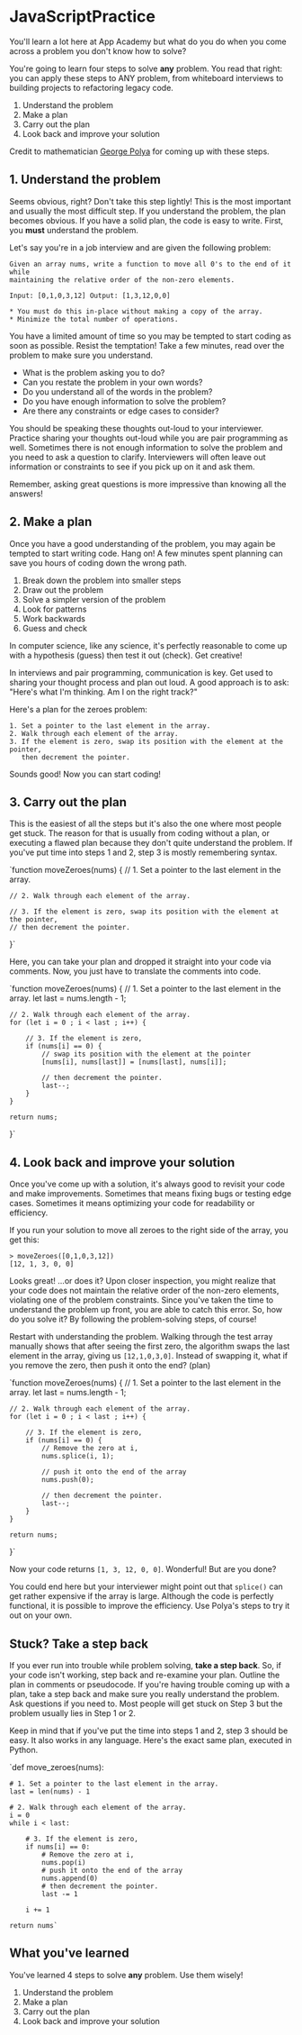 # JavaScriptPractice
You'll learn a lot here at App Academy but what do you do when you come across a problem you don't know how to solve?

You're going to learn four steps to solve **any** problem. You read that right: you can apply these steps to ANY problem, from whiteboard interviews to building projects to refactoring legacy code.

1. Understand the problem
2. Make a plan
3. Carry out the plan
4. Look back and improve your solution

Credit to mathematician [George Polya](https://en.wikipedia.org/wiki/How_to_Solve_It) for coming up with these steps.

## **1. Understand the problem**

Seems obvious, right? Don't take this step lightly! This is the most important and usually the most difficult step. If you understand the problem, the plan becomes obvious. If you have a solid plan, the code is easy to write. First, you **must** understand the problem.

Let's say you're in a job interview and are given the following problem:

```
Given an array nums, write a function to move all 0's to the end of it while
maintaining the relative order of the non-zero elements.

Input: [0,1,0,3,12] Output: [1,3,12,0,0]

* You must do this in-place without making a copy of the array.
* Minimize the total number of operations.

```

You have a limited amount of time so you may be tempted to start coding as soon as possible. Resist the temptation! Take a few minutes, read over the problem to make sure you understand.

- What is the problem asking you to do?
- Can you restate the problem in your own words?
- Do you understand all of the words in the problem?
- Do you have enough information to solve the problem?
- Are there any constraints or edge cases to consider?

You should be speaking these thoughts out-loud to your interviewer. Practice sharing your thoughts out-loud while you are pair programming as well. Sometimes there is not enough information to solve the problem and you need to ask a question to clarify. Interviewers will often leave out information or constraints to see if you pick up on it and ask them.

Remember, asking great questions is more impressive than knowing all the answers!

## **2. Make a plan**

Once you have a good understanding of the problem, you may again be tempted to start writing code. Hang on! A few minutes spent planning can save you hours of coding down the wrong path.

1. Break down the problem into smaller steps
2. Draw out the problem
3. Solve a simpler version of the problem
4. Look for patterns
5. Work backwards
6. Guess and check

In computer science, like any science, it's perfectly reasonable to come up with a hypothesis (guess) then test it out (check). Get creative!

In interviews and pair programming, communication is key. Get used to sharing your thought process and plan out loud. A good approach is to ask: "Here's what I'm thinking. Am I on the right track?"

Here's a plan for the zeroes problem:

```
1. Set a pointer to the last element in the array.
2. Walk through each element of the array.
3. If the element is zero, swap its position with the element at the pointer,
   then decrement the pointer.

```

Sounds good! Now you can start coding!

## **3. Carry out the plan**

This is the easiest of all the steps but it's also the one where most people get stuck. The reason for that is usually from coding without a plan, or executing a flawed plan because they don't quite understand the problem. If you've put time into steps 1 and 2, step 3 is mostly remembering syntax.

`function moveZeroes(nums) {
    // 1. Set a pointer to the last element in the array.

    // 2. Walk through each element of the array.

    // 3. If the element is zero, swap its position with the element at the pointer,
    // then decrement the pointer.
}`

Here, you can take your plan and dropped it straight into your code via comments. Now, you just have to translate the comments into code.

`function moveZeroes(nums) {
    // 1. Set a pointer to the last element in the array.
    let last = nums.length - 1;

    // 2. Walk through each element of the array.
    for (let i = 0 ; i < last ; i++) {

        // 3. If the element is zero,
        if (nums[i] == 0) {
            // swap its position with the element at the pointer
            [nums[i], nums[last]] = [nums[last], nums[i]];

            // then decrement the pointer.
            last--;
        }
    }

    return nums;
}`

## **4. Look back and improve your solution**

Once you've come up with a solution, it's always good to revisit your code and make improvements. Sometimes that means fixing bugs or testing edge cases. Sometimes it means optimizing your code for readability or efficiency.

If you run your solution to move all zeroes to the right side of the array, you get this:

```
> moveZeroes([0,1,0,3,12])
[12, 1, 3, 0, 0]

```

Looks great! ...or does it? Upon closer inspection, you might realize that your code does not maintain the relative order of the non-zero elements, violating one of the problem constraints. Since you've taken the time to understand the problem up front, you are able to catch this error. So, how do you solve it? By following the problem-solving steps, of course!

Restart with understanding the problem. Walking through the test array manually shows that after seeing the first zero, the algorithm swaps the last element in the array, giving us `[12,1,0,3,0]`. Instead of swapping it, what if you remove the zero, then push it onto the end? (plan)

`function moveZeroes(nums) {
    // 1. Set a pointer to the last element in the array.
    let last = nums.length - 1;

    // 2. Walk through each element of the array.
    for (let i = 0 ; i < last ; i++) {

        // 3. If the element is zero,
        if (nums[i] == 0) {
            // Remove the zero at i,
            nums.splice(i, 1);

            // push it onto the end of the array
            nums.push(0);

            // then decrement the pointer.
            last--;
        }
    }

    return nums;
}`

Now your code returns `[1, 3, 12, 0, 0]`. Wonderful! But are you done?

You could end here but your interviewer might point out that `splice()` can get rather expensive if the array is large. Although the code is perfectly functional, it is possible to improve the efficiency. Use Polya's steps to try it out on your own.

## **Stuck? Take a step back**

If you ever run into trouble while problem solving, **take a step back**. So, if your code isn't working, step back and re-examine your plan. Outline the plan in comments or pseudocode. If you're having trouble coming up with a plan, take a step back and make sure you really understand the problem. Ask questions if you need to. Most people will get stuck on Step 3 but the problem usually lies in Step 1 or 2.

Keep in mind that if you've put the time into steps 1 and 2, step 3 should be easy. It also works in any language. Here's the exact same plan, executed in Python.

`def move_zeroes(nums):

    # 1. Set a pointer to the last element in the array.
    last = len(nums) - 1

    # 2. Walk through each element of the array.
    i = 0
    while i < last:

        # 3. If the element is zero,
        if nums[i] == 0:
            # Remove the zero at i,
            nums.pop(i)
            # push it onto the end of the array
            nums.append(0)
            # then decrement the pointer.
            last -= 1

        i += 1

    return nums`

## **What you've learned**

You've learned 4 steps to solve **any** problem. Use them wisely!

1. Understand the problem
2. Make a plan
3. Carry out the plan
4. Look back and improve your solution
